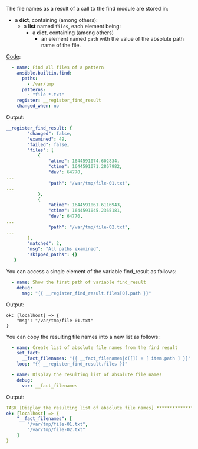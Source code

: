 The file names as a result of a call to the find module are stored in:
- a **dict**, containing (among others):
    - a **list** named `files`, each element being:
        - a **dict**, containing (among others)
            - an element named `path` with the value of the absolute path name of the file.

[Code](https://github.com/berndfinger/ansible-data-type-conversion/blob/main/sample-code/create-list-of-filenames-from-find-module-using-loop.yml):
```yaml
  - name: Find all files of a pattern
    ansible.builtin.find:
      paths:
        - /var/tmp
      patterns:
        - "file-*.txt"
    register: __register_find_result
    changed_when: no
```

Output:
```yaml
__register_find_result: {
        "changed": false,
        "examined": 49,
        "failed": false,
        "files": [
            {
                "atime": 1644591074.602834,
                "ctime": 1644591071.2867982,
                "dev": 64770,
...
                "path": "/var/tmp/file-01.txt",
...
            },
            {
                "atime": 1644591061.6116943,
                "ctime": 1644591045.2365181,
                "dev": 64770,
...
                "path": "/var/tmp/file-02.txt",
...
        ],
        "matched": 2,
        "msg": "All paths examined",
        "skipped_paths": {}
   }
```

You can access a single element of the variable find_result as follows:
```yaml
  - name: Show the first path of variable find_result
    debug:
      msg: "{{ __register_find_result.files[0].path }}"
```

Output:
```
ok: [localhost] => {
    "msg": "/var/tmp/file-01.txt"
}
```

You can copy the resulting file names into a new list as follows:
```yaml
  - name: Create list of absolute file names from the find result
    set_fact:
      __fact_filenames: "{{ __fact_filenames|d([]) + [ item.path ] }}"
    loop: "{{ __register_find_result.files }}"

  - name: Display the resulting list of absolute file names
    debug:
      var: __fact_filenames
```

Output:
```yaml
TASK [Display the resulting list of absolute file names] ***********************************************************************************
ok: [localhost] => {
    "__fact_filenames": [
        "/var/tmp/file-01.txt",
        "/var/tmp/file-02.txt"
    ]
}
```
